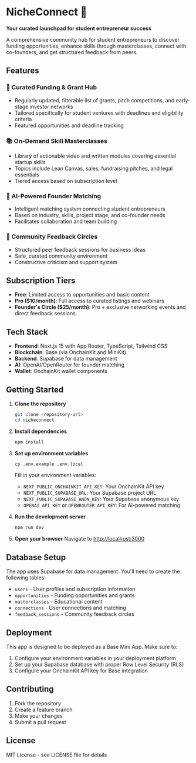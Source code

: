 # NicheConnect 🚀

**Your curated launchpad for student entrepreneur success**

A comprehensive community hub for student entrepreneurs to discover funding opportunities, enhance skills through masterclasses, connect with co-founders, and get structured feedback from peers.

## Features

### 🎯 Curated Funding & Grant Hub
- Regularly updated, filterable list of grants, pitch competitions, and early-stage investor networks
- Tailored specifically for student ventures with deadlines and eligibility criteria
- Featured opportunities and deadline tracking

### 📚 On-Demand Skill Masterclasses
- Library of actionable video and written modules covering essential startup skills
- Topics include Lean Canvas, sales, fundraising pitches, and legal essentials
- Tiered access based on subscription level

### 🤝 AI-Powered Founder Matching
- Intelligent matching system connecting student entrepreneurs
- Based on industry, skills, project stage, and co-founder needs
- Facilitates collaboration and team building

### 💬 Community Feedback Circles
- Structured peer feedback sessions for business ideas
- Safe, curated community environment
- Constructive criticism and support system

## Subscription Tiers

- **Free**: Limited access to opportunities and basic content
- **Pro ($10/month)**: Full access to curated listings and webinars
- **Founder's Circle ($25/month)**: Pro + exclusive networking events and direct feedback sessions

## Tech Stack

- **Frontend**: Next.js 15 with App Router, TypeScript, Tailwind CSS
- **Blockchain**: Base (via OnchainKit and MiniKit)
- **Backend**: Supabase for data management
- **AI**: OpenAI/OpenRouter for founder matching
- **Wallet**: OnchainKit wallet components

## Getting Started

1. **Clone the repository**
   ```bash
   git clone <repository-url>
   cd nicheconnect
   ```

2. **Install dependencies**
   ```bash
   npm install
   ```

3. **Set up environment variables**
   ```bash
   cp .env.example .env.local
   ```
   
   Fill in your environment variables:
   - `NEXT_PUBLIC_ONCHAINKIT_API_KEY`: Your OnchainKit API key
   - `NEXT_PUBLIC_SUPABASE_URL`: Your Supabase project URL
   - `NEXT_PUBLIC_SUPABASE_ANON_KEY`: Your Supabase anonymous key
   - `OPENAI_API_KEY` or `OPENROUTER_API_KEY`: For AI-powered matching

4. **Run the development server**
   ```bash
   npm run dev
   ```

5. **Open your browser**
   Navigate to [http://localhost:3000](http://localhost:3000)

## Database Setup

The app uses Supabase for data management. You'll need to create the following tables:

- `users` - User profiles and subscription information
- `opportunities` - Funding opportunities and grants
- `masterclasses` - Educational content
- `connections` - User connections and matching
- `feedback_sessions` - Community feedback circles

## Deployment

This app is designed to be deployed as a Base Mini App. Make sure to:

1. Configure your environment variables in your deployment platform
2. Set up your Supabase database with proper Row Level Security (RLS)
3. Configure your OnchainKit API key for Base integration

## Contributing

1. Fork the repository
2. Create a feature branch
3. Make your changes
4. Submit a pull request

## License

MIT License - see LICENSE file for details

